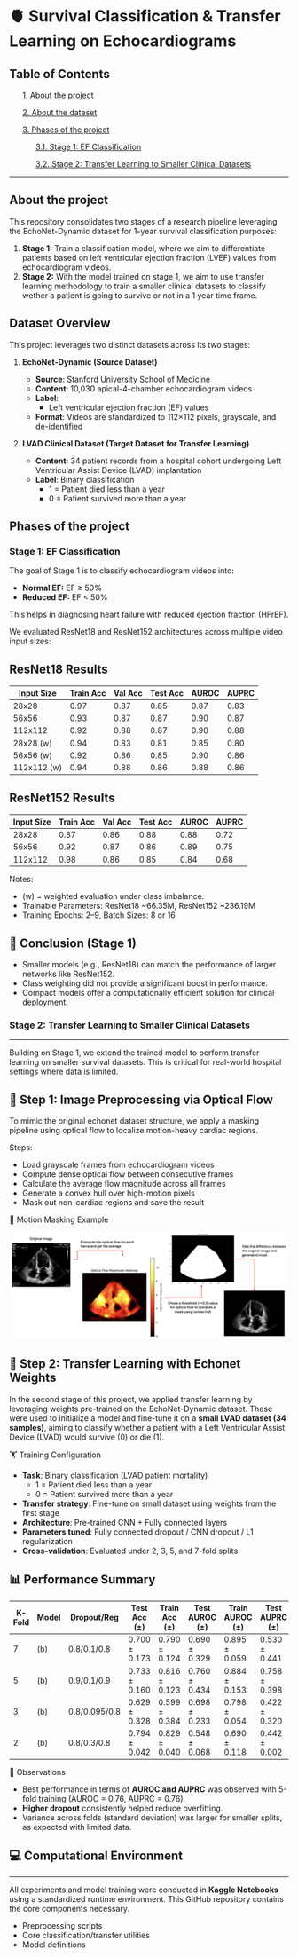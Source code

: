 # 🫀 Survival Classification & Transfer Learning on Echocardiograms

## __Table of Contents__ ##
<ul>

[1. About the project](#about-the-project)

[2. About the dataset](#dataset-overview)

[3. Phases of the project](#phases-of-the-project)

<ul>

  [3.1. Stage 1: EF Classification](#stage-1-:-ef-classification)

  [3.2. Stage 2: Transfer Learning to Smaller Clinical Datasets](#stage-2-:-transfer-learning-to-smaller-clinical-datasets)


</ul>

</ul>
<hr>

## __About the project__ ##

This repository consolidates two stages of a research pipeline leveraging the EchoNet-Dynamic dataset for 1-year survival classification purposes:

1. **Stage 1:** Train a classification model, where we aim to differentiate patients based on left ventricular ejection fraction (LVEF) values from echocardiogram videos.
2. **Stage 2:** With the model trained on stage 1, we aim to use transfer learning methodology to train a smaller clinical datasets to classify wether a patient is going to survive or not in a 1 year time frame.

## __Dataset Overview__ ##

This project leverages two distinct datasets across its two stages:

1. **EchoNet-Dynamic (Source Dataset)**  
   - **Source**: Stanford University School of Medicine  
   - **Content**: 10,030 apical-4-chamber echocardiogram videos  
   - **Label**:
     - Left ventricular ejection fraction (EF) values
   - **Format**: Videos are standardized to 112×112 pixels, grayscale, and de-identified

2. **LVAD Clinical Dataset (Target Dataset for Transfer Learning)**  
   - **Content**: 34 patient records from a hospital cohort undergoing Left Ventricular Assist Device (LVAD) implantation  
   - **Label**: Binary classification  
     - 1 = Patient died less than a year 
     - 0 = Patient survived more than a year

## __Phases of the project__ ##
### __Stage 1: EF Classification__ ###

The goal of Stage 1 is to classify echocardiogram videos into:

- **Normal EF:** EF ≥ 50%
- **Reduced EF:** EF < 50%

This helps in diagnosing heart failure with reduced ejection fraction (HFrEF).

We evaluated ResNet18 and ResNet152 architectures across multiple video input sizes:

ResNet18 Results
----------------
| Input Size    | Train Acc | Val Acc | Test Acc | AUROC | AUPRC |
|---------------|-----------|---------|----------|--------|--------|
| 28x28         | 0.97      | 0.87    | 0.85     | 0.87   | 0.83   |
| 56x56         | 0.93      | 0.87    | 0.87     | 0.90   | 0.87   |
| 112x112       | 0.92      | 0.88    | 0.87     | 0.90   | 0.88   |
| 28x28 (w)     | 0.94      | 0.83    | 0.81     | 0.85   | 0.80   |
| 56x56 (w)     | 0.92      | 0.86    | 0.85     | 0.90   | 0.86   |
| 112x112 (w)   | 0.94      | 0.88    | 0.86     | 0.88   | 0.86   |

ResNet152 Results
-----------------
| Input Size    | Train Acc | Val Acc | Test Acc | AUROC | AUPRC |
|---------------|-----------|---------|----------|--------|--------|
| 28x28         | 0.87      | 0.86    | 0.88     | 0.88   | 0.72   |
| 56x56         | 0.92      | 0.87    | 0.86     | 0.89   | 0.75   |
| 112x112       | 0.98      | 0.86    | 0.85     | 0.84   | 0.68   |

Notes:
- (w) = weighted evaluation under class imbalance.
- Trainable Parameters: ResNet18 ~66.35M, ResNet152 ~236.19M
- Training Epochs: 2–9, Batch Sizes: 8 or 16

📌 Conclusion (Stage 1)
-----------------------

- Smaller models (e.g., ResNet18) can match the performance of larger networks like ResNet152.
- Class weighting did not provide a significant boost in performance.
- Compact models offer a computationally efficient solution for clinical deployment.

### __Stage 2: Transfer Learning to Smaller Clinical Datasets__ ### 
-----------------------------------------------------------

Building on Stage 1, we extend the trained model to perform transfer learning on smaller survival datasets. This is critical for real-world hospital settings where data is limited.

🧹 Step 1: Image Preprocessing via Optical Flow
-----------------------------------------------

To mimic the original echonet dataset structure, we apply a masking pipeline using optical flow to localize motion-heavy cardiac regions.

Steps:
- Load grayscale frames from echocardiogram videos
- Compute dense optical flow between consecutive frames
- Calculate the average flow magnitude across all frames
- Generate a convex hull over high-motion pixels
- Mask out non-cardiac regions and save the result

📸 Motion Masking Example

![LV Optical Flow Masking](images/optical_flow_masking_example.png)

🧠 Step 2: Transfer Learning with Echonet Weights 
-----------------------------------------------

In the second stage of this project, we applied transfer learning by leveraging weights pre-trained on the EchoNet-Dynamic dataset. These were used to initialize a model and fine-tune it on a **small LVAD dataset (34 samples)**, aiming to classify whether a patient with a Left Ventricular Assist Device (LVAD) would survive (0) or die (1).

🏋️ Training Configuration

- **Task**: Binary classification (LVAD patient mortality)
     - 1 = Patient died less than a year 
     - 0 = Patient survived more than a year
- **Transfer strategy**: Fine-tune on small dataset using weights from the first stage
- **Architecture**: Pre-trained CNN + Fully connected layers
- **Parameters tuned**: Fully connected dropout / CNN dropout / L1 regularization
- **Cross-validation**: Evaluated under 2, 3, 5, and 7-fold splits

📊 Performance Summary
-----------------------------------------------

|   K-Fold | Model   | Dropout/Reg   | Test Acc (±)   | Train Acc (±)   | Test AUROC (±)   | Train AUROC (±)   | Test AUPRC (±)   | Train AUPRC (±)   |
|----------|---------|---------------|----------------|-----------------|------------------|-------------------|------------------|-------------------|
|        7 | (b)     | 0.8/0.1/0.8   | 0.700 ± 0.173  | 0.790 ± 0.124   | 0.690 ± 0.329    | 0.895 ± 0.059     | 0.530 ± 0.441    | 0.719 ± 0.086     |
|        5 | (b)     | 0.9/0.1/0.9   | 0.733 ± 0.160  | 0.816 ± 0.123   | 0.760 ± 0.434    | 0.884 ± 0.153     | 0.758 ± 0.398    | 0.720 ± 0.243     |
|        3 | (b)     | 0.8/0.095/0.8 | 0.629 ± 0.328  | 0.599 ± 0.384   | 0.698 ± 0.233    | 0.798 ± 0.054     | 0.422 ± 0.320    | 0.617 ± 0.053     |
|        2 | (b)     | 0.8/0.3/0.8   | 0.794 ± 0.042  | 0.829 ± 0.040   | 0.548 ± 0.068    | 0.690 ± 0.118     | 0.442 ± 0.002    | 0.455 ± 0.267     |

📌 Observations

- Best performance in terms of **AUROC and AUPRC** was observed with 5-fold training (AUROC = 0.76, AUPRC = 0.76).
- **Higher dropout** consistently helped reduce overfitting.
- Variance across folds (standard deviation) was larger for smaller splits, as expected with limited data.


## __💻 Computational Environment__ ## 
----------------------------

All experiments and model training were conducted in **Kaggle Notebooks** using a standardized runtime environment. This GitHub repository contains the core components necessary.
- Preprocessing scripts
- Core classification/transfer utilities
- Model definitions
